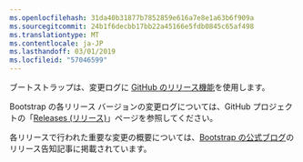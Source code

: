```yaml
---
ms.openlocfilehash: 31da40b31877b7852859e616a7e8e1a63b6f909a
ms.sourcegitcommit: 24b1f6decbb17bb22a45166e5fdb0845c65af498
ms.translationtype: MT
ms.contentlocale: ja-JP
ms.lasthandoff: 03/01/2019
ms.locfileid: "57046599"
---
```

ブートストラップは、変更ログに [GitHub のリリース機能](https://github.com/blog/1547-release-your-software)を使用します。

Bootstrap の各リリース バージョンの変更ログについては、GitHub プロジェクトの「[Releases (リリース)](https://github.com/twbs/bootstrap/releases)」ページを参照してください。

各リリースで行われた重要な変更の概要については、[Bootstrap の公式ブログ](http://blog.getbootstrap.com)のリリース告知記事に掲載されています。
